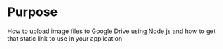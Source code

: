 # Purpose
How to upload image files to Google Drive using Node.js and how to get that static link to use in your application
